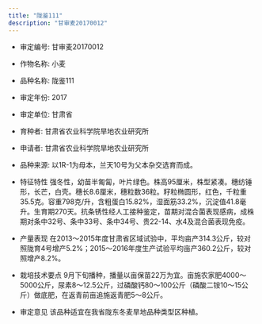 ```yaml
---
title: "陇鉴111"
description: "甘审麦20170012"
---
```

* 审定编号:  甘审麦20170012

*  作物名称:  小麦

*  品种名称:  陇鉴111

*  审定年份:  2017

*  审定单位:  甘肃省

* 育种者:  甘肃省农业科学院旱地农业研究所

*  申请者:  甘肃省农业科学院旱地农业研究所

*  品种来源:  以1R-1为母本，兰天10号为父本杂交选育而成。

*  特征特性
强冬性，幼苗半匍匐，叶片绿色。株高95厘米，株型紧凑。穗纺锤形，长芒，白壳。穗长8.6厘米，穗粒数36粒。籽粒椭圆形，红色，千粒重35.5克。容重798克/升，含粗蛋白15.82%，湿面筋33.2%，沉淀值41.8毫升。生育期270天。抗条锈性经人工接种鉴定，苗期对混合菌表现感病，成株期对条中32号、条中33号、条中34号、贵22-14、水4及混合菌表现免疫。 

*  产量表现
在2013～2015年度甘肃省区域试验中，平均亩产314.3公斤，较对照陇育4号增产5.2%；2015～2016年度生产试验平均亩产360.2公斤，较对照增产8.2%。

*  栽培技术要点
9月下旬播种，播量以亩保苗22万为宜。亩施农家肥4000～5000公斤，尿素8～12.5公斤，过磷酸钙80～100公斤（磷酸二铵10～15公斤）做底肥，在返青前亩追施返青肥5～8公斤。

*  审定意见
该品种适宜在我省陇东冬麦旱地品种类型区种植。
